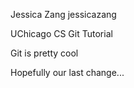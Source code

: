 Jessica Zang jessicazang

UChicago CS Git Tutorial

Git is pretty cool

Hopefully our last change...
